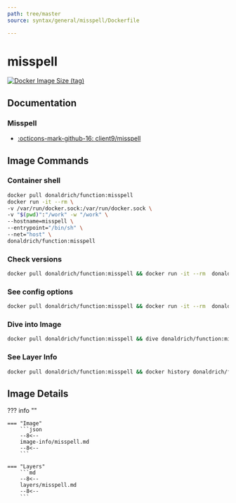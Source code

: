 ```yaml
---
path: tree/master
source: syntax/general/misspell/Dockerfile

---
```


# misspell

[![Docker Image Size (tag)](https://img.shields.io/docker/image-size/donaldrich/function/misspell?color=blue&label=donaldrich/function:misspell&logo=docker&style=flat-square)](https://hub.docker.com/r/donaldrich/function/misspell)

## Documentation

### Misspell

- [:octicons-mark-github-16: client9/misspell](https://github.com/client9/misspell)

## Image Commands

### Container shell

```sh
docker pull donaldrich/function:misspell
docker run -it --rm \
-v /var/run/docker.sock:/var/run/docker.sock \
-v "$(pwd)":"/work" -w "/work" \
--hostname=misspell \
--entrypoint="/bin/sh" \
--net="host" \
donaldrich/function:misspell
```

### Check versions

```sh
docker pull donaldrich/function:misspell && docker run -it --rm  donaldrich/function:misspell validate
```

### See config options

```sh
docker pull donaldrich/function:misspell && docker run -it --rm  donaldrich/function:misspell help
```

### Dive into Image

```sh
docker pull donaldrich/function:misspell && dive donaldrich/function:misspell
```

### See Layer Info

```sh
docker pull donaldrich/function:misspell && docker history donaldrich/function:misspell
```

## Image Details

??? info ""

    === "Image"
        ```json
        --8<--
        image-info/misspell.md
        --8<--
        ```

    === "Layers"
        ```md
        --8<--
        layers/misspell.md
        --8<--
        ```
